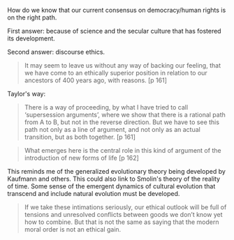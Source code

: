 How do we know that our current consensus on democracy/human rights is on the right path.

First answer:  because of science and the secular culture that has fostered its development.

Second answer:  discourse ethics.

>  It may seem to leave us without any
way of backing our feeling, that we have come to an ethically superior position in
relation to our ancestors of 400 years ago, with reasons. [p 161]

Taylor's way:  

> There is a way of proceeding, by what I have tried to call ‘supersession arguments’,
where we show that there is a rational path from A to B, but not in the
reverse direction. But we have to see this path not only as a line of argument, and
not only as an actual transition, but as both together. [p 161]

> What emerges here is the central role in this kind of argument of the introduction
of new forms of life [p 162]

This reminds me of the generalized evolutionary theory being developed by Kaufmann and others.  This could also link to Smolin's theory of the reality of time.  Some sense of the emergent dynamics of cultural evolution that transcend and include natural evolution must be developed.  

> If we take these intimations seriously, our ethical outlook will be full of
tensions and unresolved conflicts between goods we don’t know yet how to
combine. But that is not the same as saying that the modern moral order is not an
ethical gain.
